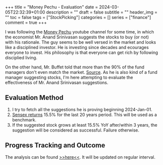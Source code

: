 +++
title = "Money Pechu - Evaluation"
date = 2024-03-05T22:32:39+01:00
description = ""
draft = false
subtitle = ""
header_img = ""
toc = false
tags = ["StockPicking"]
categories = []
series = ["finance"]
comment = true
+++

I was following the [Money Pechu](https://www.youtube.com/@MoneyPechu) youtube channel for some time, in which the economist Mr. Anand Srinivasan suggests the stocks to buy (or not) with his rationale.
The guy seems to be well versed in the market and looks like a disciplined investor. 
He is investing since decades and ecourages everyone to invest. 
His philosophy is that everyone can get rich by following disciplied living.

On the other hand, Mr. Buffet told that more than the 90% of the fund managers don't even match the market. [Source](https://www.justetf.com/en/news/passive-investing/the-proof-that-active-managers-cannot-beat-the-market.html). 
As he is also kind of a fund manager suggesting stocks, I'm here attempting to evaluate the effectiveness of Mr. Anand Srinivasan suggestions.

## Evaluation Method
1. I try to fetch all the suggestions he is proving beginning 2024-Jan-01.
1. [Sensex returns](https://www.moneycontrol.com/news/business/markets/waiting-for-sensex-to-climb-peak-100000-sensex-tri-has-scaled-it-by-now-11016971.html) 15.5% for the last 20 years period. This will be used as a benchmark.
1. If the suggested stock grows at least 15.5% YoY after/within 3 years, the suggestion will be considered as successful. Failure otherwise.

## Progress Tracking and Outcome
The analysis can be found [>>here<<](https://docs.google.com/spreadsheets/d/1jQtehTzcSdOa0IfrXwWwOPZrzj7ZpHnpa00dIILTEVM/edit?usp=drive_link). It will be updated on regular interval.
